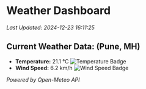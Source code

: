 
# Weather Dashboard

_Last Updated: 2024-12-23 16:11:25_

## Current Weather Data: (Pune, MH)
- **Temperature:** 21.1 °C ![Temperature Badge](https://img.shields.io/badge/Temperature-Medium%20Temp-green)
- **Wind Speed:** 6.2 km/h ![Wind Speed Badge](https://img.shields.io/badge/Wind%20Speed-Low%20Wind-blue)

*Powered by Open-Meteo API*
